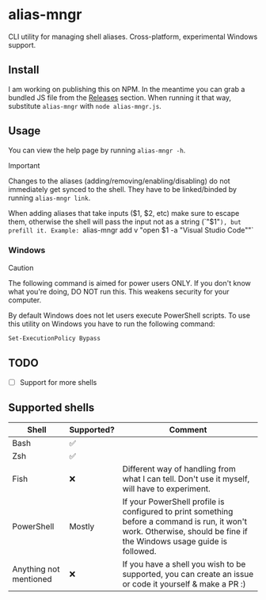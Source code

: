 # alias-mngr
CLI utility for managing shell aliases. Cross-platform, experimental Windows support.

## Install
I am working on publishing this on NPM. In the meantime you can grab a bundled JS file from the [Releases](https://github.com/Exerra/alias-manager/releases) section. When running it that way, substitute `alias-mngr` with `node alias-mngr.js`.

## Usage

You can view the help page by running `alias-mngr -h`.

> [!IMPORTANT]
> Changes to the aliases (adding/removing/enabling/disabling) do not immediately get synced to the shell. They have to be linked/binded by running `alias-mngr link`.

When adding aliases that take inputs ($1, $2, etc) make sure to escape them, otherwise the shell will pass the input not as a string (`"$1"`), but prefill it.
Example: `alias-mngr add v "open \$1 -a \"Visual Studio Code\""`

### Windows

> [!CAUTION]
> The following command is aimed for power users ONLY. If you don't know what you're doing, DO NOT run this. This weakens security for your computer.

By default Windows does not let users execute PowerShell scripts. To use this utility on Windows you have to run the following command:
```sh
Set-ExecutionPolicy Bypass
```

## TODO
- [ ] Support for more shells

## Supported shells

| Shell                  | Supported? | Comment                                                                                                                                                               |
| ---------------------- | ---------- | --------------------------------------------------------------------------------------------------------------------------------------------------------------------- |
| Bash                   | ✅          |                                                                                                                                                                       |
| Zsh                    | ✅          |                                                                                                                                                                       |
| Fish                   | ❌          | Different way of handling from what I can tell. Don't use it myself, will have to experiment.                                                                         |
| PowerShell             | Mostly     | If your PowerShell profile is configured to print something before a command is run, it won't work. Otherwise, should be fine if the Windows usage guide is followed. |
| Anything not mentioned | ❌          | If you have a shell you wish to be supported, you can create an issue or code it yourself & make a PR :)                                                              |
